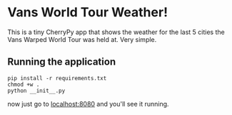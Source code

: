 # Vans World Tour Weather! #

This is a tiny CherryPy app that shows the weather for the last 5 cities the Vans Warped World Tour was held at. Very simple. 

## Running the application ##
    pip install -r requirements.txt
    chmod +w .
    python __init__.py

now just go to [localhost:8080](http://localhost:8080) and you'll see it running.
